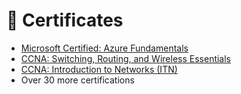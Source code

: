 # 🥇 Certificates

- [Microsoft Certified: Azure Fundamentals](https://www.credly.com/badges/3e20ec6f-48a9-43f7-9025-9f491a3098be/linked_in_profile)
- [CCNA: Switching, Routing, and Wireless Essentials](https://www.credly.com/badges/2d1bcdeb-4606-4580-9fc1-c689de847f5b)
- [CCNA: Introduction to Networks (ITN)](https://www.youracclaim.com/badges/1108fdb1-ce69-4ef7-bcf6-c7dd13b254b4/public_url)
- Over 30 more certifications
